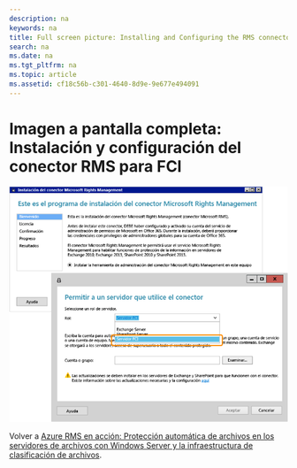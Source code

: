 ```yaml
---
description: na
keywords: na
title: Full screen picture: Installing and Configuring the RMS connector for FCI
search: na
ms.date: na
ms.tgt_pltfrm: na
ms.topic: article
ms.assetid: cf18c56b-c301-4640-8d9e-9e677e494091
---
```

# Imagen a pantalla completa: Instalaci&#243;n y configuraci&#243;n del conector RMS para FCI
![](../Image/AzRMS_FCI_Connector.png)

Volver a [Azure RMS en acción: Protección automática de archivos en los servidores de archivos con Windows Server y la infraestructura de clasificación de archivos](http://technet.microsoft.com/library/jj585026.aspx).

